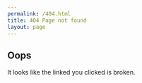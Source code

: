 ```yaml
---
permalink: /404.html
title: 404 Page not found
layout: page
---
```


## Oops

It looks like the linked you clicked is broken.
